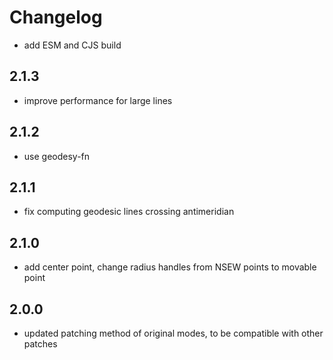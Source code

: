 # Changelog

- add ESM and CJS build

## 2.1.3

- improve performance for large lines

## 2.1.2

- use geodesy-fn

## 2.1.1

- fix computing geodesic lines crossing antimeridian

## 2.1.0

- add center point, change radius handles from NSEW points to movable point

## 2.0.0

- updated patching method of original modes, to be compatible with other patches
